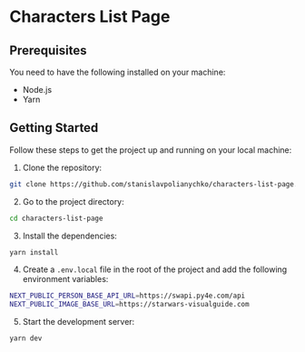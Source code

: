 # Characters List Page

## Prerequisites

You need to have the following installed on your machine:

-   Node.js
-   Yarn

## Getting Started

Follow these steps to get the project up and running on your local machine:

1. Clone the repository:

```bash
git clone https://github.com/stanislavpolianychko/characters-list-page.git
```

2. Go to the project directory:

```bash
cd characters-list-page
```

3. Install the dependencies:

```bash
yarn install
```

4. Create a `.env.local` file in the root of the project and add the following environment variables:

```bash
NEXT_PUBLIC_PERSON_BASE_API_URL=https://swapi.py4e.com/api
NEXT_PUBLIC_IMAGE_BASE_URL=https://starwars-visualguide.com
```

5. Start the development server:

```bash
yarn dev
```
